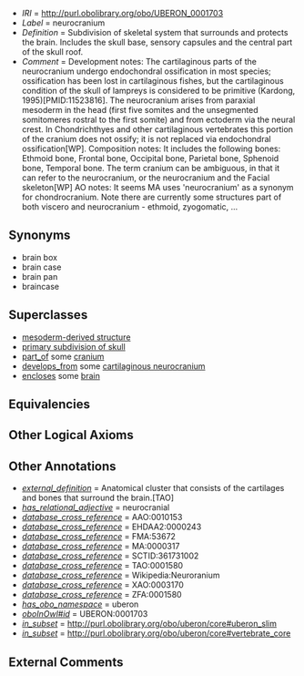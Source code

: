  * *IRI* = http://purl.obolibrary.org/obo/UBERON_0001703
 * *Label* = neurocranium
 * *Definition* = Subdivision of skeletal system that surrounds and protects the brain. Includes the skull base, sensory capsules and the central part of the skull roof.
 * *Comment* = Development notes: The cartilaginous parts of the neurocranium undergo endochondral ossification in most species; ossification has been lost in cartilaginous fishes, but the cartilaginous condition of the skull of lampreys is considered to be primitive (Kardong, 1995)[PMID:11523816]. The neurocranium arises from paraxial mesoderm in the head (first five somites and the unsegmented somitomeres rostral to the first somite) and from ectoderm via the neural crest. In Chondrichthyes and other cartilaginous vertebrates this portion of the cranium does not ossify; it is not replaced via endochondral ossification[WP]. Composition notes: It includes the following bones: Ethmoid bone, Frontal bone, Occipital bone, Parietal bone, Sphenoid bone, Temporal bone. The term cranium can be ambiguous, in that it can refer to the neurocranium, or the neurocranium and the Facial skeleton[WP] AO notes: It seems MA uses 'neurocranium' as a synonym for chondrocranium. Note there are currently some structures part of both viscero and neurocranium - ethmoid, zyogomatic, ...

## Synonyms

 * brain box
 * brain case
 * brain pan
 * braincase

## Superclasses

 * [mesoderm-derived structure](../../UBERON/20/UBERON_0004120.md)
 * [primary subdivision of skull](../../UBERON/58/UBERON_0011158.md)
 * [part_of](../../BFO/50/BFO_0000050.md) some [cranium](../../UBERON/28/UBERON_0003128.md)
 * [develops_from](../../RO/02/RO_0002202.md) some [cartilaginous neurocranium](../../UBERON/61/UBERON_0004761.md)
 * [encloses](../../es/core#encloses.md) some [brain](../../UBERON/55/UBERON_0000955.md)

## Equivalencies


## Other Logical Axioms


## Other Annotations

 * *[external_definition](../../UBPROP/01/UBPROP_0000001.md)* = Anatomical cluster that consists of the cartilages and bones that surround the brain.[TAO]
 * *[has_relational_adjective](../../UBPROP/07/UBPROP_0000007.md)* = neurocranial
 * *[database_cross_reference](../../ef/oboInOwl#hasDbXref.md)* = AAO:0010153
 * *[database_cross_reference](../../ef/oboInOwl#hasDbXref.md)* = EHDAA2:0000243
 * *[database_cross_reference](../../ef/oboInOwl#hasDbXref.md)* = FMA:53672
 * *[database_cross_reference](../../ef/oboInOwl#hasDbXref.md)* = MA:0000317
 * *[database_cross_reference](../../ef/oboInOwl#hasDbXref.md)* = SCTID:361731002
 * *[database_cross_reference](../../ef/oboInOwl#hasDbXref.md)* = TAO:0001580
 * *[database_cross_reference](../../ef/oboInOwl#hasDbXref.md)* = Wikipedia:Neuroranium
 * *[database_cross_reference](../../ef/oboInOwl#hasDbXref.md)* = XAO:0003170
 * *[database_cross_reference](../../ef/oboInOwl#hasDbXref.md)* = ZFA:0001580
 * *[has_obo_namespace](../../ce/oboInOwl#hasOBONamespace.md)* = uberon
 * *[oboInOwl#id](../../id/oboInOwl#id.md)* = UBERON:0001703
 * *[in_subset](../../et/oboInOwl#inSubset.md)* = http://purl.obolibrary.org/obo/uberon/core#uberon_slim
 * *[in_subset](../../et/oboInOwl#inSubset.md)* = http://purl.obolibrary.org/obo/uberon/core#vertebrate_core

## External Comments

